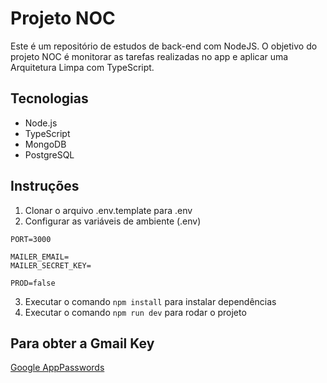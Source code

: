 # Projeto NOC

Este é um repositório de estudos de back-end com NodeJS. O objetivo do projeto NOC é monitorar as tarefas realizadas no app e aplicar uma Arquitetura Limpa com TypeScript.

## Tecnologias

- Node.js
- TypeScript
- MongoDB
- PostgreSQL

## Instruções

1. Clonar o arquivo .env.template para .env
2. Configurar as variáveis de ambiente (.env)

```
PORT=3000

MAILER_EMAIL=
MAILER_SECRET_KEY=

PROD=false
```

3. Executar o comando `npm install` para instalar dependências
4. Executar o comando `npm run dev` para rodar o projeto

## Para obter a Gmail Key

[Google AppPasswords](https://myaccount.google.com/u/0/apppasswords)
